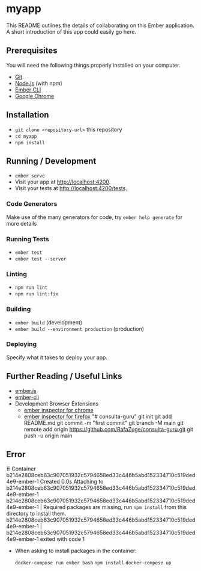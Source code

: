 # myapp

This README outlines the details of collaborating on this Ember application.
A short introduction of this app could easily go here.

## Prerequisites

You will need the following things properly installed on your computer.

* [Git](https://git-scm.com/)
* [Node.js](https://nodejs.org/) (with npm)
* [Ember CLI](https://cli.emberjs.com/release/)
* [Google Chrome](https://google.com/chrome/)

## Installation

* `git clone <repository-url>` this repository
* `cd myapp`
* `npm install`

## Running / Development

* `ember serve`
* Visit your app at [http://localhost:4200](http://localhost:4200).
* Visit your tests at [http://localhost:4200/tests](http://localhost:4200/tests).

### Code Generators

Make use of the many generators for code, try `ember help generate` for more details

### Running Tests

* `ember test`
* `ember test --server`

### Linting

* `npm run lint`
* `npm run lint:fix`

### Building

* `ember build` (development)
* `ember build --environment production` (production)

### Deploying

Specify what it takes to deploy your app.

## Further Reading / Useful Links

* [ember.js](https://emberjs.com/)
* [ember-cli](https://cli.emberjs.com/release/)
* Development Browser Extensions
  * [ember inspector for chrome](https://chrome.google.com/webstore/detail/ember-inspector/bmdblncegkenkacieihfhpjfppoconhi)
  * [ember inspector for firefox](https://addons.mozilla.org/en-US/firefox/addon/ember-inspector/)
"# consulta-guru"  git init git add README.md git commit -m "first commit" git branch -M main git remote add origin https://github.com/RafaZuge/consulta-guru.git git push -u origin main

## Error

⠿ Container b214e2808ceb63c907051932c5794658ed33c446b5abd152334710c519ded4e9-ember-1  Created            0.0s
Attaching to b214e2808ceb63c907051932c5794658ed33c446b5abd152334710c519ded4e9-ember-1
b214e2808ceb63c907051932c5794658ed33c446b5abd152334710c519ded4e9-ember-1  | Required packages are missing, run 
`npm install` from this directory to install them.
b214e2808ceb63c907051932c5794658ed33c446b5abd152334710c519ded4e9-ember-1  |
b214e2808ceb63c907051932c5794658ed33c446b5abd152334710c519ded4e9-ember-1 exited with code 1

- When asking to install packages in the container:
  
  `docker-compose run ember bash`
  `npm install`
  `docker-compose up`
